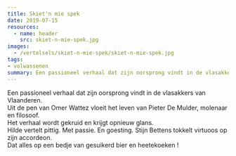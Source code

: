 ```yaml
---
title: Skiet'n mie spek
date: 2019-07-15
resources:
  - name: header
    src: skiet-n-mie-spek.jpg
images:
  - /vertelsels/skiet-n-mie-spek/skiet-n-mie-spek.jpg
tags:
- volwassenen
summary: Een passioneel verhaal dat zijn oorsprong vindt in de vlasakkers van Vlaanderen. Uit de pen van Omer Wattez. Samen met virtuoos muzikant Stijn Bettens.
---
```


Een passioneel verhaal dat zijn oorsprong vindt in de vlasakkers van Vlaanderen.  
Uit de pen van Omer Wattez vloeit het leven van Pieter De Mulder, molenaar en filosoof.  
Het verhaal wordt gekruid en krijgt opnieuw glans.  
Hilde vertelt pittig. Met passie. En goesting. Stijn Bettens tokkelt virtuoos op zijn accordeon.  
Dat alles op een bedje van gesuikerd bier en heetekoeken !

